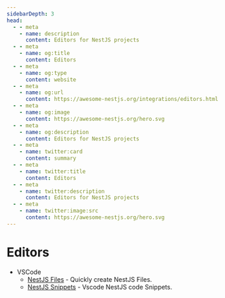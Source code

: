 ```yaml
---
sidebarDepth: 3
head:
  - - meta
    - name: description
      content: Editors for NestJS projects
  - - meta
    - name: og:title
      content: Editors
  - - meta
    - name: og:type
      content: website
  - - meta
    - name: og:url
      content: https://awesome-nestjs.org/integrations/editors.html
  - - meta
    - name: og:image
      content: https://awesome-nestjs.org/hero.svg
  - - meta
    - name: og:description
      content: Editors for NestJS projects
  - - meta
    - name: twitter:card
      content: summary
  - - meta
    - name: twitter:title
      content: Editors
  - - meta
    - name: twitter:description
      content: Editors for NestJS projects
  - - meta
    - name: twitter:image:src
      content: https://awesome-nestjs.org/hero.svg
---
```


# Editors

- VSCode
  - [NestJS Files](https://marketplace.visualstudio.com/items?itemName=AbhijoyBasak.nestjs-files) - Quickly create NestJS Files.
  - [NestJS Snippets](https://github.com/ashinzekene/vscode-nestjs-snippets) - Vscode NestJS code Snippets.
